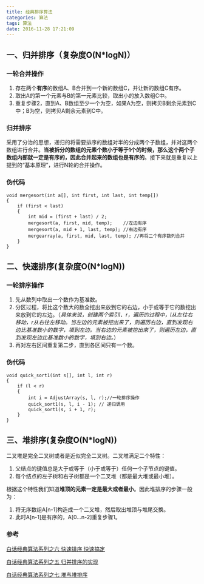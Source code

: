 ```yaml
---
title: 经典排序算法
categories: 算法
tags: 算法
date: 2016-11-28 17:21:09
---
```



## 一、归并排序（复杂度O(N*logN)）
### 一轮合并操作
1. 存在两个**有序**的数组A、B合并到一个新的数组C，并让新的数组C有序。
2. 取出A的第一个元素与B的第一元素比较，取出小的放入数组C中。
3. 重复步骤2，直到A、B数组至少一个为空，如果A为空，则拷贝B剩余元素到C中；B为空，则拷贝A剩余元素到C中。

### 归并排序
采用了分治的思想，递归的将需要排序的数组对半的分成两个子数组，并对这两个数组进行合并。**当被拆分的数组的元素个数小于等于1个的时候，那么这个两个子数组内部就一定是有序的，因此合并起来的数组也是有序的**。接下来就是重复以上提到的“基本原理”，进行N轮的合并操作。
### 伪代码
```
void mergesort(int a[], int first, int last, int temp[])
{
	if (first < last)
	{
		int mid = (first + last) / 2;
		mergesort(a, first, mid, temp);    //左边有序
		mergesort(a, mid + 1, last, temp); //右边有序
		mergearray(a, first, mid, last, temp); //再将二个有序数列合并
	}
}
```

## 二、快速排序(复杂度O(N*logN))

### 一轮排序操作
1. 先从数列中取出一个数作为基准数。
2. 分区过程，将比这个数大的数全挖出来放到它的右边，小于或等于它的数挖出来放到它的左边。（*具体来说，创建两个索引l、r，遍历的过程中，l从左往右移动，r从右往左移动。当左边的元素被挖出来了，则遍历右边，直到发现右边比基准数小的数字，填到左边。当右边的元素被挖出来了，则遍历左边，直到发现左边比基准数小的数字，填到右边。*）
3. 再对左右区间重复第二步，直到各区间只有一个数。

### 伪代码
```
void quick_sort1(int s[], int l, int r)
{
	if (l < r)
    {
		int i = AdjustArray(s, l, r);//一轮排序操作
		quick_sort1(s, l, i - 1); // 递归调用 
		quick_sort1(s, i + 1, r);
	}
}
```

## 三、堆排序(复杂度O(N*logN))
二叉堆是完全二叉树或者是近似完全二叉树。二叉堆满足二个特性：

1. 父结点的键值总是大于或等于（小于或等于）任何一个子节点的键值。
2. 每个结点的左子树和右子树都是一个二叉堆（都是最大堆或最小堆）。

根据这个特性我们知道**堆顶的元素一定是最大或者最小**。因此堆排序的步骤一般为：

1. 将无序数组A[n-1]构造成一个二叉堆，然后取出堆顶与堆尾交换。
2. 此时A[n-1]是有序的，A[0...n-2]重复步骤1。


### 参考
[白话经典算法系列之六 快速排序 快速搞定][1]

[白话经典算法系列之五 归并排序的实现][2]

[白话经典算法系列之七 堆与堆排序][3]

[1]: http://blog.csdn.net/morewindows/article/details/6684558
[2]: http://blog.csdn.net/morewindows/article/details/6678165
[3]: http://blog.csdn.net/morewindows/article/details/6709644



